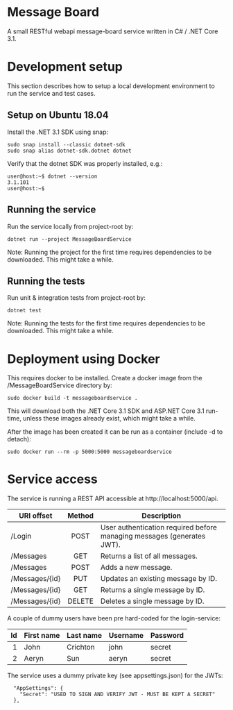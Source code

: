 # Message Board

A small RESTful webapi message-board service written in C# / .NET Core 3.1.

# Development setup

This section describes how to setup a local development environment to run the service and test cases.

## Setup on Ubuntu 18.04

Install the .NET 3.1 SDK using snap:
```
sudo snap install --classic dotnet-sdk
sudo snap alias dotnet-sdk.dotnet dotnet
```

Verify that the dotnet SDK was properly installed, e.g.:
```
user@host:~$ dotnet --version
3.1.101
user@host:~$
```

## Running the service

Run the service locally from project-root by:
```
dotnet run --project MessageBoardService
```

Note: Running the project for the first time requires dependencies to be downloaded. This might take a while.

## Running the tests
Run unit & integration tests from project-root by:
```
dotnet test
```
Note: Running the tests for the first time requires dependencies to be downloaded. This might take a while.

# Deployment using Docker

This requires docker to be installed. Create a docker image from the /MessageBoardService directory by:
```
sudo docker build -t messageboardservice .
```

This will download both the .NET Core 3.1 SDK and ASP.NET Core 3.1 run-time, unless these images already exist, which might take a while.

After the image has been created it can be run as a container (include -d to detach):
```
sudo docker run --rm -p 5000:5000 messageboardservice
```

# Service access

The service is running a REST API accessible at http://localhost:5000/api.

| URI offset     | Method        | Description                                                               |
| -------------- |:-------------:| ------------------------------------------------------------------------- |
| /Login         | POST          | User authentication required before managing messages (generates JWT).    |
| /Messages      | GET           | Returns a list of all messages.                                           |
| /Messages      | POST          | Adds a new message.                                                       |
| /Messages/{id} | PUT           | Updates an existing message by ID.                                        |
| /Messages/{id} | GET           | Returns a single message by ID.                                           |
| /Messages/{id} | DELETE        | Deletes a single message by ID.                                           |

A couple of dummy users have been pre hard-coded for the login-service:

| Id | First name | Last name | Username | Password |
| --:| ---------- | --------- | -------- | -------- |
|  1 | John       | Crichton  | john     | secret   |
|  2 | Aeryn      | Sun       | aeryn    | secret   |

The service uses a dummy private key (see appsettings.json) for the JWTs:
```
  "AppSettings": {
    "Secret": "USED TO SIGN AND VERIFY JWT - MUST BE KEPT A SECRET"
  },
```
